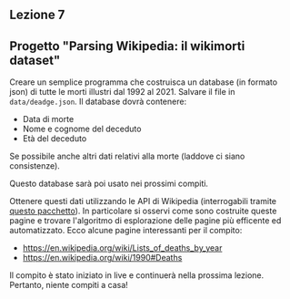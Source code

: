 ## Lezione 7
## Progetto "Parsing Wikipedia: il wikimorti dataset"

Creare un semplice programma che costruisca un database (in formato json) di tutte le morti illustri dal 1992 al 2021. Salvare il file in `data/deadge.json`. Il database dovrà contenere: 

- Data di morte
- Nome e cognome del deceduto
- Età del deceduto

Se possibile anche altri dati relativi alla morte (laddove ci siano consistenze).

Questo database sarà poi usato nei prossimi compiti.

Ottenere questi dati utilizzando le API di Wikipedia (interrogabili tramite [questo pacchetto](https://pypi.org/project/Wikipedia-API/)). 
In particolare si osservi come sono costruite queste pagine e trovare l'algoritmo di esplorazione delle pagine più efficente ed automatizzato. Ecco alcune pagine interessanti per il compito:

- https://en.wikipedia.org/wiki/Lists_of_deaths_by_year
- https://en.wikipedia.org/wiki/1990#Deaths

Il compito è stato iniziato in live e continuerà nella prossima lezione. Pertanto, niente compiti a casa!


&nbsp;

